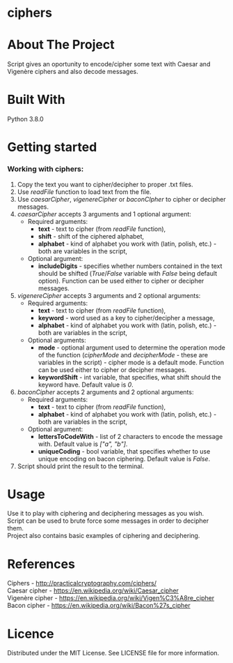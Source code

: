 # ciphers

# About The Project
Script gives an oportunity to encode/cipher some text with Caesar and Vigenère ciphers and also decode messages.

# Built With
Python 3.8.0

# Getting started

### Working with ciphers:

1. Copy the text you want to cipher/decipher to proper .txt files.
2. Use _readFile_ function to load text from the file.
3. Use _caesarCipher_, _vigenereCipher_ or _baconCIpher_ to cipher or decipher messages.
4. _caesarCipher_ accepts 3 arguments and 1 optional argument:
    - Required arguments:
        - __text__ - text to cipher (from _readFile_ function),
        - __shift__ - shift of the ciphered alphabet,
        - __alphabet__ - kind of alphabet you work with (latin, polish, etc.) - both are variables in the script,
    - Optional argument:
        - __includeDigits__ - specifies whether numbers contained in the text should be shifted (_True_/_False_ variable with _False_ being default option). Function can be used either to cipher or decipher messages.
5. _vigenereCipher_ accepts 3 arguments and 2 optional arguments:
    - Required arguments:
        - __text__ - text to cipher (from _readFile_ function),
        - __keyword__ - word used as a key to cipher/decipher a message,
        - __alphabet__ - kind of alphabet you work with (latin, polish, etc.) - both are variables in the script,
    - Optional arguments:
        - __mode__ - optional argument used to determine the operation mode of the function (_cipherMode_ and _decipherMode_ - these are variables in the script) - cipher mode is a default mode. Function can be used either to cipher or decipher messages.
        - __keywordShift__ - int variable, that specifies, what shift should the keyword have. Default value is _0_.
6. _baconCipher_ accepts 2 arguments and 2 optional arguments:
    - Required arguments:
        - __text__ - text to cipher (from _readFile_ function),
        - __alphabet__ - kind of alphabet you work with (latin, polish, etc.) - both are variables in the script,
    - Optional argument:
        - __lettersToCodeWith__ - list of 2 characters to encode the message with. Default value is _["a", "b"]_.
        - __uniqueCoding__ - bool variable, that specifies whether to use unique encoding on bacon ciphering. Default value is _False_.
7. Script should print the result to the terminal.

# Usage
Use it to play with ciphering and deciphering messages as you wish.  
Script can be used to brute force some messages in order to decipher them.  
Project also contains basic examples of ciphering and deciphering.

# References
Ciphers - http://practicalcryptography.com/ciphers/  
Caesar cipher - https://en.wikipedia.org/wiki/Caesar_cipher  
Vigenère cipher - https://en.wikipedia.org/wiki/Vigen%C3%A8re_cipher  
Bacon cipher - https://en.wikipedia.org/wiki/Bacon%27s_cipher

# Licence
Distributed under the MIT License. See LICENSE file for more information.
